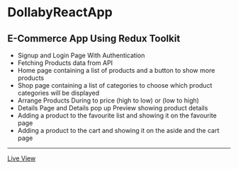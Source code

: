 # DollabyReactApp
## E-Commerce App Using Redux Toolkit

<ul>
  <li>Signup and Login Page With Authentication</li>
  <li>Fetching Products data from API</li>
  <li>Home page containing a list of products and a button to show more products</li>
  <li>Shop page containing a list of categories to choose which product categories will be displayed</li>
  <li>Arrange Products During to price (high to low) or (low to high)</li>
  <li>Details Page and Details pop up Preview showing product details</li>
  <li>Adding a product to the favourite list and showing it on the favourite page</li>
  <li>Adding a product to the cart and showing it on the aside and the cart page</li>
</ul>

<hr/>
<a href="https://ziad-ahmed22.github.io/DollabyReactApp/" target="_blank">Live View</a>
